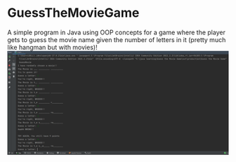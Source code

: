 # GuessTheMovieGame
A simple program in Java using OOP concepts for a game where the player gets to guess the movie name given the number of letters in it (pretty much like hangman but with movies)!
![Game running!](Game.png)
